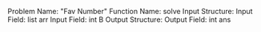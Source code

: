 Problem Name: "Fav Number"
Function Name: solve
Input Structure:
Input Field: list<int> arr
Input Field: int B
Output Structure:
Output Field: int ans
